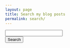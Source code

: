 ```yaml
---
layout: page
title: Search my blog posts
permalink: search/
---
```

<input id="search" type="text" value="" onkeydown="if (event.keyCode == 13) doSearch()"/>
<div>
<input id="searchBtn" type="submit" onclick="doSearch()" value="Search">
</div>

<div id="output"></div>

<script type="text/javascript" src="{{ site.baseurl }}public/js/search-min.js"></script>
